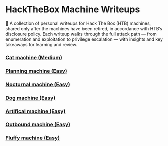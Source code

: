 # HackTheBox Machine Writeups
🐚 A collection of personal writeups for Hack The Box (HTB) machines, shared only after the machines have been retired, in accordance with HTB’s disclosure policy. Each writeup walks through the full attack path — from enumeration and exploitation to privilege escalation — with insights and key takeaways for learning and review.

### [Cat machine (Medium)](https://github.com/mfahdk/Writeups/tree/main/HackTheBox/Cat)

### [Planning machine (Easy)](https://github.com/mfahdk/Writeups/tree/main/HackTheBox/Planning)

### [Nocturnal machine (Easy)](https://github.com/mfahdk/Writeups/tree/main/HackTheBox/Nocturnal)

### [Dog machine (Easy)](https://github.com/mfahdk/Writeups/tree/main/HackTheBox/Dog)

### [Artifical machine (Easy)](https://github.com/mfahdk/Writeups/tree/main/HackTheBox/Artificial)

### [Outbound machine (Easy)](https://github.com/mfahdk/Writeups/tree/main/HackTheBox/Outbound)

### [Fluffy machine (Easy)](https://github.com/mfahdk/Writeups/tree/main/HackTheBox/Fluffy)
